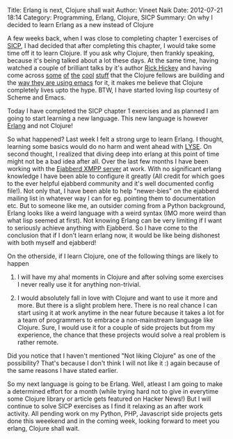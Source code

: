 Title: Erlang is next, Clojure shall wait
Author: Vineet Naik
Date: 2012-07-21 18:14
Category: Programming, Erlang, Clojure, SICP
Summary: On why I decided to learn Erlang as a new instead of Clojure


A few weeks back, when I was close to completing chapter 1 exercises
of [SICP](http://mitpress.mit.edu/sicp/), I had decided that after
completing this chapter, I would take some time off it to learn
Clojure. If you ask why Clojure, then frankly speaking, because it's
being talked about a lot these days. At the same time, having watched
a couple of brilliant talks by it's author
[Rick Hickey](https://twitter.com/richhickey) and having come across
[some](https://github.com/technomancy/leiningen)
[of](https://github.com/noir-clojure/noir)
[the](https://github.com/clojure/clojurescript)
[cool](http://mad.emotionull.com/)
[stuff](https://github.com/overtone/overtone) that the Clojure fellows
are building and the
[way they are using emacs](https://github.com/overtone/emacs-live) for
it, it makes me believe that Clojure completely lives upto the
hype. BTW, I have started loving lisp courtesy of Scheme and Emacs.

Today I have completed the SICP chapter 1 exercises and as planned I
am going to start learning a new language. This new language is
however [Erlang](http://www.erlang.org/) and not Clojure!

So what happened? Last week I felt a strong urge to learn Erlang. I
thought, learning some basics would do no harm and went ahead with
[LYSE](http://learnyousomeerlang.com/). On second thought, I realized
that diving deep into erlang at this point of time might not be a bad
idea after all. Over the last few months I have been working with the
[Ejabberd XMPP server](http://www.ejabberd.im/) at work. With no
significant erlang knowledge I have been able to configure it greatly
(All credit for which goes to the ever helpful ejabberd community and
it's well documented config file!). Not only that, I have been able to
help "newer-bies" on the ejabberd mailing list in whatever way I can
for eg. pointing them to documentation etc. But to someone like me, an
outsider coming from a Python background, Erlang looks like a weird
language with a weird syntax (IMO more weird than what lisp seemed at
first). Not knowing Erlang can be very limiting if I want to seriously
achieve anything with Ejabberd. So I have come to the conclusion that
if I don't learn erlang now, it would be like being dishonest with
both myself and ejabberd!

On the otherside, if I learn Clojure, one of the following things are
likely to happen

1. I will have my aha! moments in Clojure and after solving some
exercises I never really use it for anything non-trivial.

2. I would absolutely fall in love with Clojure and want to use it
more and more. But there is a slight problem here. There is no real
chance I can start using it at work anytime in the near future because
it takes a lot for a team of programmers to embrace a non-mainstream
language like Clojure. Sure, I would use it for a couple of side
projects but from my experience, the chance that these projects would
solve a real problem is rather remote.

Did you notice that I haven't mentioned "Not liking Clojure" as one of
the possibility? That's because I don't think I will not like it :) again
because of the same reasons I have stated earlier. 

So my next language is going to be Erlang. Well, atleast I am going to
make a determined effort for a month (while trying hard not to give in
everytime some Clojure library or article gets featured on Hacker
News!) But I will continue to solve SICP exercises as I find it
relaxing as an after work activity. All pending work on my Python,
PHP, Javascript side projects gets done this weeekend and in the
coming week, looking forward to meet you erlang, Clojure shall wait.
